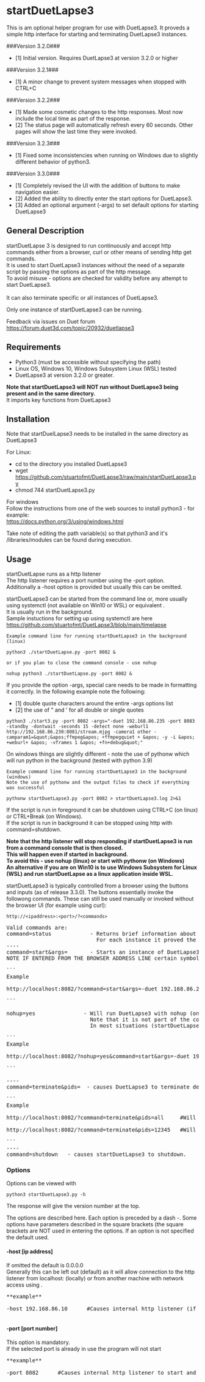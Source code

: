 # startDuetLapse3
 
This is am optional helper program for use with DuetLapse3.
It proveds a simple http interface for starting and terminating DuetLapse3 instances.



###Version 3.2.0###
- [1]  Initial version.  Requires DuetLapse3 at version 3.2.0 or higher

###Version 3.2.1###
- [1]  A minor change to prevent system messages when stopped with CTRL+C

###Version 3.2.2###
- [1]  Made some cosmetic changes to the http responses.  Most now include the local time as part of the response.
- [2]  The status page will automatically refresh every 60 seconds.  Other pages will show the last time they were invoked.

###Version 3.2.3###
- [1]  Fixed some inconsistencies when running on Windows due to slightly different behavior of python3.

###Version 3.3.0###
- [1]  Completely revised the UI with the addition of buttons to make navigation easier.
- [2]  Added the ability to directly enter the start options for DuetLapse3.
- [3]  Added an optional argument (-args) to set default options for starting DuetLapse3

## General Description

startDuetLapse 3 is designed to run continuously and accept http commands either from a browser, curl or other means of sending http get commands.<br>
It is used to start DuetLapse3 instances without the need of a separate script by passing the options as part of the http message.<br>
To avoid misuse - options are checked for validity before any attempt to start DuetLapse3.<br><br>
It can also terminate specific or all instances of DuetLapse3.

Only one instance of startDuetLapse3 can be running.

Feedback via issues on Duet forum https://forum.duet3d.com/topic/20932/duetlapse3

## Requirements 

* Python3 (must be accessible without specifying the path)
* Linux OS,  Windows 10, Windows Subsystem Linux (WSL) tested
* DuetLapse3 at version 3.2.0 or greater.

**Note that startDuetLapse3 will NOT run without DuetLapse3 being present and in the same directory.**<br>
It imports key functions from DuetLapse3

## Installation
Note that startDuelLapse3 needs to be installed in the same directory as DuetLapse3

For Linux:<br>
* cd to the directory you installed DuetLapse3
* wget https://github.com/stuartofmt/DuetLapse3/raw/main/startDuetLapse3.py
* chmod 744 startDuetLapse3.py

For windows<br>
Follow the instructions from one of the web sources to install python3 - for example:<br>
https://docs.python.org/3/using/windows.html 

Take note of editing the path variable(s) so that python3 and it's /libraries/modules can be found during execution.
  
## Usage

startDuetLapse runs as a http listener<br>
The http listener requires a port number using the -port option.<br>
Additionally a  -host option is provided but usually this can be omitted.

startDuetLapse3 can be started from the command line or, more usually using systemctl (not available on Win10 or WSL) or equivalent
.<br>
It is usually run in the background.<br>
Sample instuctions for setting up using systemctl are here https://github.com/stuartofmt/DuetLapse3/blob/main/timelapse

```
Example command line for running startDuetLapse3 in the background (linux)

python3 ./startDuetLapse.py -port 8082 &

or if you plan to close the command console - use nohup

nohup python3 ./startDuetLapse.py -port 8082 &
```
If you provide the option -args, special care needs to be made in formatting it correctly.  In the following example note the following:
- [1]  double quote characters around the entire -args options list
- [2]  the use of &quot; and &apos; for all double or single quotes

```
python3 ./start3.py -port 8082 -args="-duet 192.168.86.235 -port 8083 -standby -dontwait -seconds 15 -detect none -weburl1 http://192.168.86.230:8081/stream.mjpg -camera1 other -camparam1=&quot;&apos;ffmpeg&apos; +ffmpegquiet + &apos; -y -i &apos; +weburl+ &apos; -vframes 1 &apos; +fn+debug&quot;"
```



On windows things are slightly different - note the use of pythonw
which will run python in the background (tested with python 3.9)
 
```
Example command line for running startDuetLapse3 in the background (windows)
Note the use of pythonw and the output files to check if everything was successful

pythonw startDuetLapse3.py -port 8082 > startDuetLapse3.log 2>&1

```

If the script is run in foreground it can be shutdown using CTRL+C (on linux) or CTRL+Break (on Windows).<br>
If the script is run in background it can be stopped using http with command=shutdown.

**Note that the http listener will stop responding if startDuetLapse3 is run from a command console that is then closed.<br>
This will happen even if started in background.<br>
To avoid this - use nohup (linux) or start with pythonw (on Windows)<br>
An alternative if you are on Win10 is to use  Windows Subsystem for Linux (WSL) and run startDuetLapse as a linux application inside WSL.<br>**



startDuetLapse3 is typically controlled from a browser using the buttons and inputs (as of release 3.3.0).  The buttons essentially invoke the followong commands.
These can still be used manually or invoked without the browser UI (for example using curl):

```
http://<ipaddress>:<port>/?<commands>

```

<pre>
Valid commands are:
command=status            - Returns brief information about the running state of DuetLapse3 instances
                            For each instance it proved the process id together with the options used to start the instance
----
command=start&args=       - Starts an instance of DuetLapse3 with the options specified in args
NOTE IF ENTERED FROM THE BROWSER ADDRESS LINE certain symbols must be made url safe.  For example the + symbol must be replaced with %2b.  This is not required if using the input field in the UI.

```
Example

http://localhost:8082/?command=start&args=-duet 192.168.86.235 -detect none -seconds 15 -standby -port 8083 -camera1 stream -weburl1 http://192.168.86.230:8081/stream.mjpg

```

nohup=yes               - Will run DuetLapse3 with nohup (on Linux).  If on WIndows the program will substitute pythonw.
                          Note that it is not part of the command=start&args= but a separate command
                          In most situations (startDuetLapse3 running in background) you will NOT need to use this option

```
Example

http://localhost:8082/?nohup=yes&command=start&args=-duet 192.168.86.235 -detect none -seconds 15 -standby -port 8083 -camera1 stream -weburl1 http://192.168.86.230:8081/stream.mjpg

```

----
command=terminate&pids=  - causes DuetLapse3 to terminate depending on the option specified in pids

```
Example

http://localhost:8082/?command=terminate&pids=all     #Will cause ALL instances of DuetLapse3 to terminate

http://localhost:8082/?command=terminate&pids=12345   #Will cause DuetLapse3 with process id 12345 to terminate 

```
----
command=shutdown   - causes startDuetLapse3 to shutdown.
</pre>


### Options

Options can be viewed with
```
python3 startDuetLapse3.py -h
```
The response will give the version number at the top.

The options are described here.  Each option is preceded by a dash -. Some options have parameters described in the square brackets (the square brackets are NOT used in entering the options. If an option is not specified the default used.


#### -host [ip address]
If omitted the default is 0.0.0.0<br>
Generally this can be left out (default) as it will allow connection to the http listener from localhost:<port> (locally) or from another machine with network access using <actual-ip-address-of-server-running-DuetLapse3><port>.
<pre>
**example**

-host 192.168.86.10      #Causes internal http listener (if active) to listen at ip address 192.168.86.10<br>
</pre>

#### -port [port number]
This option is mandatory.<br>
If the selected port is already in use the program will not start
<pre>
**example**

-port 8082      #Causes internal http listener to start and listen on port 8082<br>
</pre>

